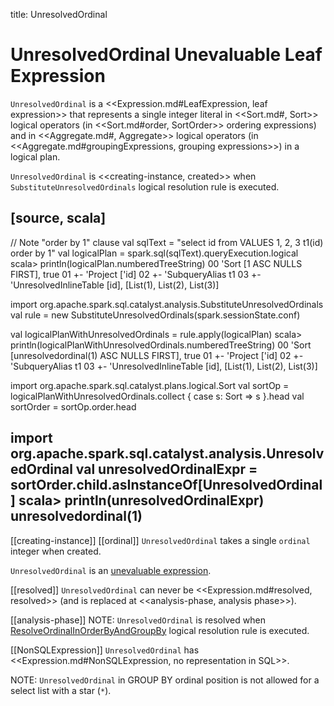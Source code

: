 title: UnresolvedOrdinal

# UnresolvedOrdinal Unevaluable Leaf Expression

`UnresolvedOrdinal` is a <<Expression.md#LeafExpression, leaf expression>> that represents a single integer literal in <<Sort.md#, Sort>> logical operators (in <<Sort.md#order, SortOrder>> ordering expressions) and in <<Aggregate.md#, Aggregate>> logical operators (in <<Aggregate.md#groupingExpressions, grouping expressions>>) in a logical plan.

`UnresolvedOrdinal` is <<creating-instance, created>> when `SubstituteUnresolvedOrdinals` logical resolution rule is executed.

[source, scala]
----
// Note "order by 1" clause
val sqlText = "select id from VALUES 1, 2, 3 t1(id) order by 1"
val logicalPlan = spark.sql(sqlText).queryExecution.logical
scala> println(logicalPlan.numberedTreeString)
00 'Sort [1 ASC NULLS FIRST], true
01 +- 'Project ['id]
02    +- 'SubqueryAlias t1
03       +- 'UnresolvedInlineTable [id], [List(1), List(2), List(3)]

import org.apache.spark.sql.catalyst.analysis.SubstituteUnresolvedOrdinals
val rule = new SubstituteUnresolvedOrdinals(spark.sessionState.conf)

val logicalPlanWithUnresolvedOrdinals = rule.apply(logicalPlan)
scala> println(logicalPlanWithUnresolvedOrdinals.numberedTreeString)
00 'Sort [unresolvedordinal(1) ASC NULLS FIRST], true
01 +- 'Project ['id]
02    +- 'SubqueryAlias t1
03       +- 'UnresolvedInlineTable [id], [List(1), List(2), List(3)]

import org.apache.spark.sql.catalyst.plans.logical.Sort
val sortOp = logicalPlanWithUnresolvedOrdinals.collect { case s: Sort => s }.head
val sortOrder = sortOp.order.head

import org.apache.spark.sql.catalyst.analysis.UnresolvedOrdinal
val unresolvedOrdinalExpr = sortOrder.child.asInstanceOf[UnresolvedOrdinal]
scala> println(unresolvedOrdinalExpr)
unresolvedordinal(1)
----

[[creating-instance]]
[[ordinal]]
`UnresolvedOrdinal` takes a single `ordinal` integer when created.

`UnresolvedOrdinal` is an [unevaluable expression](Unevaluable.md).

[[resolved]]
`UnresolvedOrdinal` can never be <<Expression.md#resolved, resolved>> (and is replaced at <<analysis-phase, analysis phase>>).

[[analysis-phase]]
NOTE: `UnresolvedOrdinal` is resolved when [ResolveOrdinalInOrderByAndGroupBy](../logical-analysis-rules/ResolveOrdinalInOrderByAndGroupBy.md) logical resolution rule is executed.

[[NonSQLExpression]]
`UnresolvedOrdinal` has <<Expression.md#NonSQLExpression, no representation in SQL>>.

NOTE: `UnresolvedOrdinal` in GROUP BY ordinal position is not allowed for a select list with a star (`*`).
